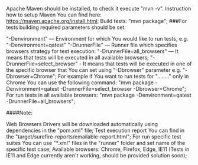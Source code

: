 Apache Maven should be installed, to check it execute "mvn -v". Instruction how to setup Maven You can find here: https://maven.apache.org/install.html;
Build tests: "mvn package";
###For tests building required parameters should be set:

"-Denvironment" — Environment for which You would like to run tests, e.g. "-Denvironment=qatest"
"-DrunnerFile" — Runner file which specifies browsers strategy for test execution:
"-DrunnerFile=all_browsers" — It means that tests will be executed in all available browsers;
"-DrunnerFile=select_browser" - It means that tests will be executed in one of the specific browser that You can set using "-Dbrowser" parameter e.g. "-Dbrowser=Chrome";
For example if You want to run tests for "........" only in Chrome You can use the following command: "mvn package -Denvironment=qatest -DrunnerFile=select_browser -Dbrowser=Chrome"; For run tests in all available browsers: "mvn package -Denvironment=qatest -DrunnerFile=all_browsers";

####Note:

Web Browsers Drivers will be downloaded automatically using dependencies in the "pom.xml" file;
Test execution report You can find in the "target/surefire-reports/emailable-report.html";
For run specific test suites You can use "*.xml" files in the "runner" folder and set name of the specific test case;
Available browsers: Chrome, Firefox, Edge, IE11 (Tests in IE11 and Edge currently aren't working, should be provided solution soon);